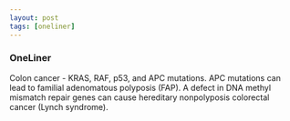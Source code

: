 ```yaml
---
layout: post
tags: [oneliner]
---
```



### OneLiner

Colon cancer - KRAS, RAF, p53, and APC mutations. APC mutations can lead to familial adenomatous polyposis (FAP). A defect in DNA methyl mismatch repair genes can cause hereditary nonpolyposis colorectal cancer (Lynch syndrome).
